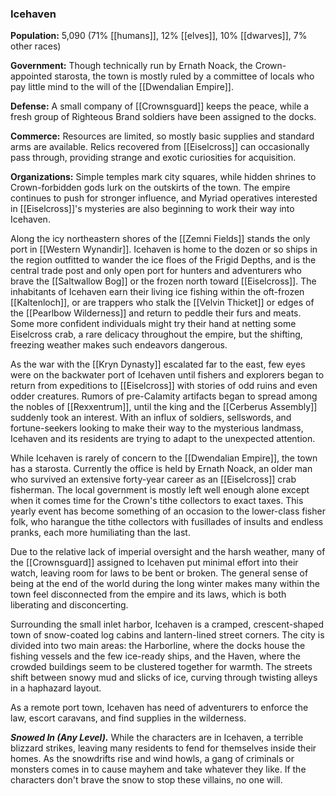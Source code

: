 ### Icehaven

**Population:** 5,090 (71% [[humans]], 12% [[elves]], 10% [[dwarves]], 7% other races)

**Government:** Though technically run by Ernath Noack, the Crown-appointed starosta, the town is mostly ruled by a committee of locals who pay little mind to the will of the [[Dwendalian Empire]].

**Defense:** A small company of [[Crownsguard]] keeps the peace, while a fresh group of Righteous Brand soldiers have been assigned to the docks.

**Commerce:** Resources are limited, so mostly basic supplies and standard arms are available. Relics recovered from [[Eiselcross]] can occasionally pass through, providing strange and exotic curiosities for acquisition.

**Organizations:** Simple temples mark city squares, while hidden shrines to Crown-forbidden gods lurk on the outskirts of the town. The empire continues to push for stronger influence, and Myriad operatives interested in [[Eiselcross]]'s mysteries are also beginning to work their way into Icehaven.

Along the icy northeastern shores of the [[Zemni Fields]] stands the only port in [[Western Wynandir]]. Icehaven is home to the dozen or so ships in the region outfitted to wander the ice floes of the Frigid Depths, and is the central trade post and only open port for hunters and adventurers who brave the [[Saltwallow Bog]] or the frozen north toward [[Eiselcross]]. The inhabitants of Icehaven earn their living ice fishing within the oft-frozen [[Kaltenloch]], or are trappers who stalk the [[Velvin Thicket]] or edges of the [[Pearlbow Wilderness]] and return to peddle their furs and meats. Some more confident individuals might try their hand at netting some Eiselcross crab, a rare delicacy throughout the empire, but the shifting, freezing weather makes such endeavors dangerous.

As the war with the [[Kryn Dynasty]] escalated far to the east, few eyes were on the backwater port of Icehaven until fishers and explorers began to return from expeditions to [[Eiselcross]] with stories of odd ruins and even odder creatures. Rumors of pre-Calamity artifacts began to spread among the nobles of [[Rexxentrum]], until the king and the [[Cerberus Assembly]] suddenly took an interest. With an influx of soldiers, sellswords, and fortune-seekers looking to make their way to the mysterious landmass, Icehaven and its residents are trying to adapt to the unexpected attention.

While Icehaven is rarely of concern to the [[Dwendalian Empire]], the town has a starosta. Currently the office is held by Ernath Noack, an older man who survived an extensive forty-year career as an [[Eiselcross]] crab fisherman. The local government is mostly left well enough alone except when it comes time for the Crown's tithe collectors to exact taxes. This yearly event has become something of an occasion to the lower-class fisher folk, who harangue the tithe collectors with fusillades of insults and endless pranks, each more humiliating than the last.

Due to the relative lack of imperial oversight and the harsh weather, many of the [[Crownsguard]] assigned to Icehaven put minimal effort into their watch, leaving room for laws to be bent or broken. The general sense of being at the end of the world during the long winter makes many within the town feel disconnected from the empire and its laws, which is both liberating and disconcerting.

Surrounding the small inlet harbor, Icehaven is a cramped, crescent-shaped town of snow-coated log cabins and lantern-lined street corners. The city is divided into two main areas: the Harborline, where the docks house the fishing vessels and the few ice-ready ships, and the Haven, where the crowded buildings seem to be clustered together for warmth. The streets shift between snowy mud and slicks of ice, curving through twisting alleys in a haphazard layout.

As a remote port town, Icehaven has need of adventurers to enforce the law, escort caravans, and find supplies in the wilderness.

_**Snowed In (Any Level).**_ While the characters are in Icehaven, a terrible blizzard strikes, leaving many residents to fend for themselves inside their homes. As the snowdrifts rise and wind howls, a gang of criminals or monsters comes in to cause mayhem and take whatever they like. If the characters don't brave the snow to stop these villains, no one will.